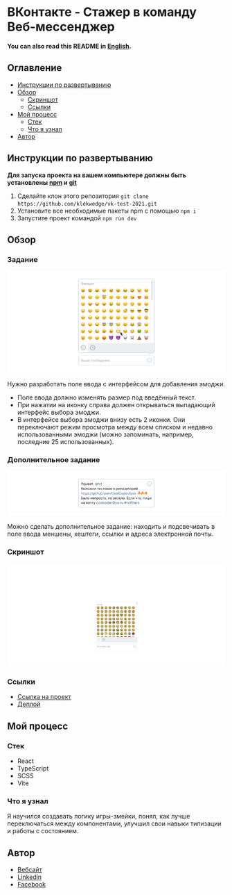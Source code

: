 # ВКонтакте - Стажер в команду Веб-мессенджер

**You can also read this README in [English](https://github.com/klekwedge/vk-test-2021/blob/main/README.EN.md).**

## Оглавление

- [Инструкции по развертыванию](#инструкции-по-развертыванию)
- [Обзор](#обзор)
  - [Скриншот](#скриншот)
  - [Ссылки](#ссылки)
- [Мой процесс](#мой-процесс)
  - [Стек](#стек)
  - [Что я узнал](#что-я-узнал)
- [Автор](#автор)

## Инструкции по развертыванию

**Для запуска проекта на вашем компьютере должны быть установлены [npm](https://nodejs.org/en/) и [git](https://git-scm.com/downloads)**

1. Сделайте клон этого репозитория ```git clone https://github.com/klekwedge/vk-test-2021.git```
2. Установите все необходимые пакеты npm с помощью ```npm i```
3. Запустите проект командой ```npm run dev```

## Обзор

### Задание
![Поле ввода с раскрытым интерфейсом выбора эмоджи](preview/emojipicker_expanded.png)

Нужно разработать поле ввода с интерфейсом для добавления эмоджи.

- Поле ввода должно изменять размер под введённый текст.
- При нажатии на иконку справа должен открываться выпадающий интерфейс выбора эмоджи.
- В интерфейсе выбора эмоджи внизу есть 2 иконки. Они переключают режим просмотра между всем списком и недавно использованными эмоджи (можно запоминать, например, последние 25 использованных).

### Дополнительное задание
![Поле ввода с подсвеченными элементами](preview/emojipicker_filled.png)

Можно сделать дополнительное задание: находить и подсвечивать в поле ввода меншены, хештеги, ссылки и адреса электронной почты.

### Скриншот
![Главный экран](./preview/screenshot.png)

### Ссылки

- [Ссылка на проект](https://github.com/klekwedge/vk-test-2021)
- [Деплой](https://klekwedge-vk-test-2021.vercel.app/)

## Мой процесс

### Стек

- React
- TypeScript
- SCSS
- Vite

### Что я узнал

Я научился создавать логику игры-змейки, понял, как лучше переключаться между компонентами, улучшил свои навыки типизации и работы с состоянием.

## Автор

- [Вебсайт](https://klekwedge-cv.vercel.app/)
- [Linkedin](https://www.linkedin.com/in/klekwedge/)
- [Facebook](https://www.facebook.com/klekwedge)
